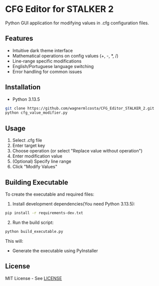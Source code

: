 # CFG Editor for STALKER 2

Python GUI application for modifying values in .cfg configuration files.

## Features
- Intuitive dark theme interface
- Mathematical operations on config values (+, -, *, /)
- Line-range specific modifications
- English/Portuguese language switching
- Error handling for common issues

## Installation
- Python 3.13.5
```bash
git clone https://github.com/wagnermlcosta/CFG_Editor_STALKER_2.git
python cfg_value_modifier.py
```

## Usage
1. Select .cfg file
2. Enter target key
3. Choose operation (or select "Replace value without operation")
4. Enter modification value
5. (Optional) Specify line range
6. Click "Modify Values"

## Building Executable

To create the executable and required files:

1. Install development dependencies(You need Python 3.13.5):
```bash
pip install -r requirements-dev.txt
```

2. Run the build script:
```bash
python build_executable.py
```

This will:
- Generate the executable using PyInstaller

## License
MIT License - See [LICENSE](LICENSE)
